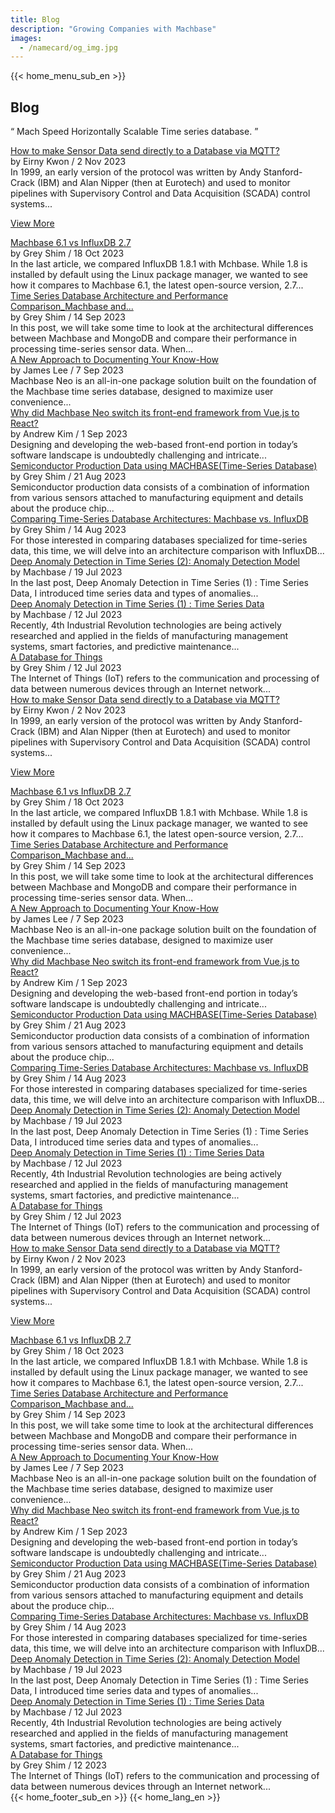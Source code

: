 ```yaml
---
title: Blog
description: "Growing Companies with Machbase"
images:
  - /namecard/og_img.jpg
---
```


<head>
  <link rel="stylesheet" type="text/css" href="../css/common.css" />
  <link rel="stylesheet" type="text/css" href="../css/style.css" />
</head>
<body>
  {{< home_menu_sub_en >}}
  <section class="pricing_section0 section0">
    <div>
      <h2 class="sub_page_title">Blog</h2>
      <p class="sub_page_titletext">
        “ Mach Speed Horizontally Scalable Time series database. ”
      </p>
    </div>
  </section>
  <div class="tech-inner">
    <section>
      <div class="blog-pc">
        <div class="blog-first-wraper">
          <div class="blog-text-wraper">
            <div class="tech-first-link-wrap">
              <a class="blog-link" href="/home/blog/blog10"
                >How to make Sensor Data send directly to a Database via MQTT?
              </a>
              <div class="blog-date">
                <div>
                  <span>by Eirny Kwon / 2 Nov 2023</span>
                </div>
              </div>
              <div class="blog-first-div">
                In 1999, an early version of the protocol was written by Andy
                Stanford-Crack (IBM) and Alan Nipper (then at Eurotech) and used
                to monitor pipelines with Supervisory Control and Data
                Acquisition (SCADA) control systems...
              </div>
              <div class="blog_usecase_more_box">
                <p class="blog_usecase_more_wrap">
                  <span>
                    <a class="blog_usecase_more" href="/home/blog/blog10"
                      >View More
                    </a>
                  </span>
                </p>
              </div>
            </div>
          </div>
          <div class="blog-first-img-wrap">
            <a href="/home/blog/blog10"
              ><img class="blog-img" src="../img/blog10-1.jpg" alt=""
            /></a>
          </div>
        </div>
        <div class="blog-wraper">
          <div class="tech-link-wrap">
            <div class="blog-img-wrap">
              <a href="/home/blog/blog9"
                ><img
                  class="blog-img blog-margin-bottom"
                  src="../img/blog9-1.webp"
                  alt=""
              /></a>
            </div>
            <a class="tech-link" href="/home/blog/blog9"
              >Machbase 6.1 vs InfluxDB 2.7</a
            >
            <div class="blog-date">
              <div>
                <span>by Grey Shim / 18 Oct 2023</span>
              </div>
            </div>
            <div class="tech-link-wrap-sub">
              In the last article, we compared InfluxDB 1.8.1 with Mchbase.
              While 1.8 is installed by default using the Linux package manager,
              we wanted to see how it compares to Machbase 6.1, the latest
              open-source version, 2.7...
            </div>
          </div>
          <div class="tech-link-wrap">
            <div class="blog-img-wrap">
              <a href="/home/blog/blog8"
                ><img
                  class="blog-img blog-margin-bottom"
                  src="../img/blog8-1.webp"
                  alt=""
              /></a>
            </div>
            <a class="tech-link" href="/home/blog/blog8"
              >Time Series Database Architecture and Performance
              Comparison_Machbase and...</a
            >
            <div class="blog-date">
              <div>
                <span>by Grey Shim / 14 Sep 2023</span>
              </div>
            </div>
            <div class="tech-link-wrap-sub">
              In this post, we will take some time to look at the architectural
              differences between Machbase and MongoDB and compare their
              performance in processing time-series sensor data. When...
            </div>
          </div>
          <div class="tech-link-wrap">
            <div class="blog-img-wrap">
              <a href="/home/blog/blog1"
                ><img
                  class="blog-img blog-margin-bottom"
                  src="../img/neo-worksheet-1.png"
                  alt=""
              /></a>
            </div>
            <a class="tech-link" href="/home/blog/blog1"
              >A New Approach to Documenting Your Know-How</a
            >
            <div class="blog-date">
              <div>
                <span>by James Lee / 7 Sep 2023</span>
              </div>
            </div>
            <div class="tech-link-wrap-sub">
              Machbase Neo is an all-in-one package solution built on the
              foundation of the Machbase time series database, designed to
              maximize user convenience...
            </div>
          </div>
        </div>
        <div class="blog-wraper">
          <div class="tech-link-wrap">
            <div class="blog-img-wrap">
              <a href="/home/blog/blog2"
                ><img
                  class="blog-img blog-margin-bottom"
                  src="../img/neo-first-02.png"
                  alt=""
              /></a>
            </div>
            <a class="tech-link" href="/home/blog/blog2"
              >Why did Machbase Neo switch its front-end framework from Vue.js
              to React?</a
            >
            <div class="blog-date">
              <div>
                <span>by Andrew Kim / 1 Sep 2023</span>
              </div>
            </div>
            <div class="tech-link-wrap-sub">
              Designing and developing the web-based front-end portion in
              today’s software landscape is undoubtedly challenging and
              intricate...
            </div>
          </div>
          <div class="tech-link-wrap">
            <div class="blog-img-wrap">
              <a href="/home/blog/blog3"
                ><img
                  class="blog-img blog-margin-bottom"
                  src="../img/manage_1.jpg"
                  alt=""
              /></a>
            </div>
            <a class="tech-link" href="/home/blog/blog3"
              >Semiconductor Production Data using MACHBASE(Time-Series
              Database)</a
            >
            <div class="blog-date">
              <div>
                <span>by Grey Shim / 21 Aug 2023</span>
              </div>
            </div>
            <div class="tech-link-wrap-sub">
              Semiconductor production data consists of a combination of
              information from various sensors attached to manufacturing
              equipment and details about the produce chip...
            </div>
          </div>
          <div class="tech-link-wrap">
            <div class="blog-img-wrap">
              <a href="/home/blog/blog4"
                ><img
                  class="blog-img blog-margin-bottom"
                  src="../img/compare.png"
                  alt=""
              /></a>
            </div>
            <a class="tech-link" href="/home/blog/blog4"
              >Comparing Time-Series Database Architectures: Machbase vs.
              InfluxDB</a
            >
            <div class="blog-date">
              <div>
                <span>by Grey Shim / 14 Aug 2023</span>
              </div>
            </div>
            <div class="tech-link-wrap-sub">
              For those interested in comparing databases specialized for
              time-series data, this time, we will delve into an architecture
              comparison with InfluxDB...
            </div>
          </div>
        </div>
        <div class="blog-wraper">
          <div class="tech-link-wrap">
            <div class="blog-img-wrap">
              <a href="/home/blog/blog5"
                ><img
                  class="blog-img blog-margin-bottom"
                  src="../img/anomaly_1.png"
                  alt=""
              /></a>
            </div>
            <a class="tech-link" href="/home/blog/blog5"
              >Deep Anomaly Detection in Time Series (2): Anomaly Detection
              Model</a
            >
            <div class="blog-date">
              <div>
                <span>by Machbase / 19 Jul 2023</span>
              </div>
            </div>
            <div class="tech-link-wrap-sub">
              In the last post, Deep Anomaly Detection in Time Series (1) : Time
              Series Data, I introduced time series data and types of
              anomalies...
            </div>
          </div>
          <div class="tech-link-wrap">
            <div class="blog-img-wrap">
              <a href="/home/blog/blog6"
                ><img
                  class="blog-img blog-margin-bottom"
                  src="../img/anomaly-1.png"
                  alt=""
              /></a>
            </div>
            <a class="tech-link" href="/home/blog/blog6"
              >Deep Anomaly Detection in Time Series (1) : Time Series Data</a
            >
            <div class="blog-date">
              <div>
                <span>by Machbase / 12 Jul 2023</span>
              </div>
            </div>
            <div class="tech-link-wrap-sub">
              Recently, 4th Industrial Revolution technologies are being
              actively researched and applied in the fields of manufacturing
              management systems, smart factories, and predictive maintenance...
            </div>
          </div>
          <div class="tech-link-wrap">
            <div class="blog-img-wrap">
              <a href="/home/blog/blog7"
                ><img
                  class="blog-img blog-margin-bottom"
                  src="../img/database-1.jpg"
                  alt=""
              /></a>
            </div>
            <a class="tech-link" href="/home/blog/blog7"
              >A Database for Things</a
            >
            <div class="blog-date">
              <div>
                <span>by Grey Shim / 12 Jul 2023</span>
              </div>
            </div>
            <div class="tech-link-wrap-sub">
              The Internet of Things (IoT) refers to the communication and
              processing of data between numerous devices through an Internet
              network...
            </div>
          </div>
        </div>
      </div>
      <div class="blog-tablet">
        <div class="blog-first-wraper">
          <div class="blog-text-wraper">
            <div class="tech-first-link-wrap">
              <a class="blog-link" href="/home/blog/blog10">
                How to make Sensor Data send directly to a Database via MQTT?</a
              >
              <div class="blog-date">
                <div>
                  <span>by Eirny Kwon / 2 Nov 2023</span>
                </div>
              </div>
              <div class="blog-first-div">
                In 1999, an early version of the protocol was written by Andy
                Stanford-Crack (IBM) and Alan Nipper (then at Eurotech) and used
                to monitor pipelines with Supervisory Control and Data
                Acquisition (SCADA) control systems...
              </div>
              <div class="blog_usecase_more_box">
                <p class="blog_usecase_more_wrap">
                  <span>
                    <a class="blog_usecase_more" href="/home/blog/blog10"
                      >View More
                    </a>
                  </span>
                </p>
              </div>
            </div>
          </div>
          <div class="blog-first-img-wrap">
            <a href="/home/blog/blog10"
              ><img class="blog-img" src="../img/blog10-1.jpg" alt=""
            /></a>
          </div>
        </div>
        <div class="blog-wraper">
          <div class="tech-link-wrap">
            <div class="blog-img-wrap">
              <a href="/home/blog/blog9"
                ><img
                  class="blog-img blog-margin-bottom"
                  src="../img/blog9-1.webp"
                  alt=""
              /></a>
            </div>
            <a class="tech-link" href="/home/blog/blog9"
              >Machbase 6.1 vs InfluxDB 2.7</a
            >
            <div class="blog-date">
              <div>
                <span>by Grey Shim / 18 Oct 2023</span>
              </div>
            </div>
            <div class="tech-link-wrap-sub">
              In the last article, we compared InfluxDB 1.8.1 with Mchbase.
              While 1.8 is installed by default using the Linux package manager,
              we wanted to see how it compares to Machbase 6.1, the latest
              open-source version, 2.7...
            </div>
          </div>
          <div class="tech-link-wrap">
            <div class="blog-img-wrap">
              <a href="/home/blog/blog8"
                ><img
                  class="blog-img blog-margin-bottom"
                  src="../img/blog8-1.webp"
                  alt=""
              /></a>
            </div>
            <a class="tech-link" href="/home/blog/blog8"
              >Time Series Database Architecture and Performance
              Comparison_Machbase and...</a
            >
            <div class="blog-date">
              <div>
                <span>by Grey Shim / 14 Sep 2023</span>
              </div>
            </div>
            <div class="tech-link-wrap-sub">
              In this post, we will take some time to look at the architectural
              differences between Machbase and MongoDB and compare their
              performance in processing time-series sensor data. When...
            </div>
          </div>
        </div>
        <div class="blog-wraper">
          <div class="tech-link-wrap">
            <div class="blog-img-wrap">
              <a href="/home/blog/blog1"
                ><img
                  class="blog-img blog-margin-bottom"
                  src="../img/neo-worksheet-1.png"
                  alt=""
              /></a>
            </div>
            <a class="tech-link" href="/home/blog/blog1"
              >A New Approach to Documenting Your Know-How</a
            >
            <div class="blog-date">
              <div>
                <span>by James Lee / 7 Sep 2023</span>
              </div>
            </div>
            <div class="tech-link-wrap-sub">
              Machbase Neo is an all-in-one package solution built on the
              foundation of the Machbase time series database, designed to
              maximize user convenience...
            </div>
          </div>
          <div class="tech-link-wrap">
            <div class="blog-img-wrap">
              <a href="/home/blog/blog2"
                ><img
                  class="blog-img blog-margin-bottom"
                  src="../img/neo-first-02.png"
                  alt=""
              /></a>
            </div>
            <a class="tech-link" href="/home/blog/blog2"
              >Why did Machbase Neo switch its front-end framework from Vue.js
              to React?</a
            >
            <div class="blog-date">
              <div>
                <span>by Andrew Kim / 1 Sep 2023</span>
              </div>
            </div>
            <div class="tech-link-wrap-sub">
              Designing and developing the web-based front-end portion in
              today’s software landscape is undoubtedly challenging and
              intricate...
            </div>
          </div>
        </div>
        <div class="blog-wraper">
          <div class="tech-link-wrap">
            <div class="blog-img-wrap">
              <a href="/home/blog/blog3"
                ><img
                  class="blog-img blog-margin-bottom"
                  src="../img/manage_1.jpg"
                  alt=""
              /></a>
            </div>
            <a class="tech-link" href="/home/blog/blog3"
              >Semiconductor Production Data using MACHBASE(Time-Series
              Database)</a
            >
            <div class="blog-date">
              <div>
                <span>by Grey Shim / 21 Aug 2023</span>
              </div>
            </div>
            <div class="tech-link-wrap-sub">
              Semiconductor production data consists of a combination of
              information from various sensors attached to manufacturing
              equipment and details about the produce chip...
            </div>
          </div>
          <div class="tech-link-wrap">
            <div class="blog-img-wrap">
              <a href="/home/blog/blog4"
                ><img
                  class="blog-img blog-margin-bottom"
                  src="../img/compare.png"
                  alt=""
              /></a>
            </div>
            <a class="tech-link" href="/home/blog/blog4"
              >Comparing Time-Series Database Architectures: Machbase vs.
              InfluxDB</a
            >
            <div class="blog-date">
              <div>
                <span>by Grey Shim / 14 Aug 2023</span>
              </div>
            </div>
            <div class="tech-link-wrap-sub">
              For those interested in comparing databases specialized for
              time-series data, this time, we will delve into an architecture
              comparison with InfluxDB...
            </div>
          </div>
        </div>
        <div class="blog-wraper">
          <div class="tech-link-wrap">
            <div class="blog-img-wrap">
              <a href="/home/blog/blog5"
                ><img
                  class="blog-img blog-margin-bottom"
                  src="../img/anomaly_1.png"
                  alt=""
              /></a>
            </div>
            <a class="tech-link" href="/home/blog/blog5"
              >Deep Anomaly Detection in Time Series (2): Anomaly Detection
              Model</a
            >
            <div class="blog-date">
              <div>
                <span>by Machbase / 19 Jul 2023</span>
              </div>
            </div>
            <div class="tech-link-wrap-sub">
              In the last post, Deep Anomaly Detection in Time Series (1) : Time
              Series Data, I introduced time series data and types of
              anomalies...
            </div>
          </div>
          <div class="tech-link-wrap">
            <div class="blog-img-wrap">
              <a href="/home/blog/blog6"
                ><img
                  class="blog-img blog-margin-bottom"
                  src="../img/anomaly-1.png"
                  alt=""
              /></a>
            </div>
            <a class="tech-link" href="/home/blog/blog6"
              >Deep Anomaly Detection in Time Series (1) : Time Series Data</a
            >
            <div class="blog-date">
              <div>
                <span>by Machbase / 12 Jul 2023</span>
              </div>
            </div>
            <div class="tech-link-wrap-sub">
              Recently, 4th Industrial Revolution technologies are being
              actively researched and applied in the fields of manufacturing
              management systems, smart factories, and predictive maintenance...
            </div>
          </div>
        </div>
        <div class="blog-wraper">
          <div class="tech-link-wrap">
            <div class="blog-img-wrap">
              <a href="/home/blog/blog7"
                ><img
                  class="blog-img blog-margin-bottom"
                  src="../img/database-1.jpg"
                  alt=""
              /></a>
            </div>
            <a class="tech-link" href="/home/blog/blog7"
              >A Database for Things</a
            >
            <div class="blog-date">
              <div>
                <span>by Grey Shim / 12 Jul 2023</span>
              </div>
            </div>
            <div class="tech-link-wrap-sub">
              The Internet of Things (IoT) refers to the communication and
              processing of data between numerous devices through an Internet
              network...
            </div>
          </div>
        </div>
      </div>
      <div class="blog-mobile">
        <div class="blog-first-wraper">
          <div class="blog-first-img-wrap">
            <a href="/home/blog/blog10"
              ><img class="blog-img" src="../img/blog10-1.jpg" alt=""
            /></a>
          </div>
          <div class="blog-text-wraper">
            <div class="tech-first-link-wrap">
              <a class="blog-link" href="/home/blog/blog10">
                How to make Sensor Data send directly to a Database via MQTT?</a
              >
              <div class="blog-date">
                <div>
                  <span>by Eirny Kwon / 2 Nov 2023</span>
                </div>
              </div>
              <div class="blog-first-div">
                In 1999, an early version of the protocol was written by Andy
                Stanford-Crack (IBM) and Alan Nipper (then at Eurotech) and used
                to monitor pipelines with Supervisory Control and Data
                Acquisition (SCADA) control systems...
              </div>
              <div class="blog_usecase_more_box">
                <p class="blog_usecase_more_wrap">
                  <span>
                    <a class="blog_usecase_more" href="/home/blog/blog10"
                      >View More <ArrowSvg
                    /></a>
                  </span>
                </p>
              </div>
            </div>
          </div>
        </div>
        <div class="blog-wraper">
          <div class="tech-link-wrap">
            <div class="blog-img-wrap">
              <a href="/home/blog/blog9"
                ><img
                  class="blog-img blog-margin-bottom"
                  src="../img/blog9-1.webp"
                  alt=""
              /></a>
            </div>
            <a class="tech-link" href="/home/blog/blog9"
              >Machbase 6.1 vs InfluxDB 2.7</a
            >
            <div class="blog-date">
              <div>
                <span>by Grey Shim / 18 Oct 2023</span>
              </div>
            </div>
            <div class="tech-link-wrap-sub">
              In the last article, we compared InfluxDB 1.8.1 with Mchbase.
              While 1.8 is installed by default using the Linux package manager,
              we wanted to see how it compares to Machbase 6.1, the latest
              open-source version, 2.7...
            </div>
          </div>
        </div>
        <div class="blog-wraper">
          <div class="tech-link-wrap">
            <div class="blog-img-wrap">
              <a href="/home/blog/blog8"
                ><img
                  class="blog-img blog-margin-bottom"
                  src="../img/blog8-1.webp"
                  alt=""
              /></a>
            </div>
            <a class="tech-link" href="/home/blog/blog8"
              >Time Series Database Architecture and Performance
              Comparison_Machbase and...</a
            >
            <div class="blog-date">
              <div>
                <span>by Grey Shim / 14 Sep 2023</span>
              </div>
            </div>
            <div class="tech-link-wrap-sub">
              In this post, we will take some time to look at the architectural
              differences between Machbase and MongoDB and compare their
              performance in processing time-series sensor data. When...
            </div>
          </div>
        </div>
        <div class="blog-wraper">
          <div class="tech-link-wrap">
            <div class="blog-img-wrap">
              <a href="/home/blog/blog1"
                ><img
                  class="blog-img blog-margin-bottom"
                  src="../img/neo-worksheet-1.png"
                  alt=""
              /></a>
            </div>
            <a class="tech-link" href="/home/blog/blog2"
              >A New Approach to Documenting Your Know-How</a
            >
            <div class="blog-date">
              <div>
                <span>by James Lee / 7 Sep 2023</span>
              </div>
            </div>
            <div class="tech-link-wrap-sub">
              Machbase Neo is an all-in-one package solution built on the
              foundation of the Machbase time series database, designed to
              maximize user convenience...
            </div>
          </div>
        </div>
        <div class="blog-wraper">
          <div class="tech-link-wrap">
            <div class="blog-img-wrap">
              <a href="/home/blog/blog2"
                ><img
                  class="blog-img blog-margin-bottom"
                  src="../img/neo-first-02.png"
                  alt=""
              /></a>
            </div>
            <a class="tech-link" href="/home/blog/blog2"
              >Why did Machbase Neo switch its front-end framework from Vue.js
              to React?</a
            >
            <div class="blog-date">
              <div>
                <span>by Andrew Kim / 1 Sep 2023</span>
              </div>
            </div>
            <div class="tech-link-wrap-sub">
              Designing and developing the web-based front-end portion in
              today’s software landscape is undoubtedly challenging and
              intricate...
            </div>
          </div>
        </div>
        <div class="blog-wraper">
          <div class="tech-link-wrap">
            <div class="blog-img-wrap">
              <a href="/home/blog/blog3"
                ><img
                  class="blog-img blog-margin-bottom"
                  src="../img/manage_1.jpg"
                  alt=""
              /></a>
            </div>
            <a class="tech-link" href="/home/blog/blog3"
              >Semiconductor Production Data using MACHBASE(Time-Series
              Database)</a
            >
            <div class="blog-date">
              <div>
                <span>by Grey Shim / 21 Aug 2023</span>
              </div>
            </div>
            <div class="tech-link-wrap-sub">
              Semiconductor production data consists of a combination of
              information from various sensors attached to manufacturing
              equipment and details about the produce chip...
            </div>
          </div>
        </div>
        <div class="blog-wraper">
          <div class="tech-link-wrap">
            <div class="blog-img-wrap">
              <a href="/home/blog/blog4"
                ><img
                  class="blog-img blog-margin-bottom"
                  src="../img/compare.png"
                  alt=""
              /></a>
            </div>
            <a class="tech-link" href="/home/blog/blog4"
              >Comparing Time-Series Database Architectures: Machbase vs.
              InfluxDB</a
            >
            <div class="blog-date">
              <div>
                <span>by Grey Shim / 14 Aug 2023</span>
              </div>
            </div>
            <div class="tech-link-wrap-sub">
              For those interested in comparing databases specialized for
              time-series data, this time, we will delve into an architecture
              comparison with InfluxDB...
            </div>
          </div>
        </div>
        <div class="blog-wraper">
          <div class="tech-link-wrap">
            <div class="blog-img-wrap">
              <a href="/home/blog/blog5"
                ><img
                  class="blog-img blog-margin-bottom"
                  src="../img/anomaly_1.png"
                  alt=""
              /></a>
            </div>
            <a class="tech-link" href="/home/blog/blog5"
              >Deep Anomaly Detection in Time Series (2): Anomaly Detection
              Model</a
            >
            <div class="blog-date">
              <div>
                <span>by Machbase / 19 Jul 2023</span>
              </div>
            </div>
            <div class="tech-link-wrap-sub">
              In the last post, Deep Anomaly Detection in Time Series (1) : Time
              Series Data, I introduced time series data and types of
              anomalies...
            </div>
          </div>
        </div>
        <div class="blog-wraper">
          <div class="tech-link-wrap">
            <div class="blog-img-wrap">
              <a href="/home/blog/blog6"
                ><img
                  class="blog-img blog-margin-bottom"
                  src="../img/anomaly-1.png"
                  alt=""
              /></a>
            </div>
            <a class="tech-link" href="/home/blog/blog6"
              >Deep Anomaly Detection in Time Series (1) : Time Series Data</a
            >
            <div class="blog-date">
              <div>
                <span>by Machbase / 12 Jul 2023</span>
              </div>
            </div>
            <div class="tech-link-wrap-sub">
              Recently, 4th Industrial Revolution technologies are being
              actively researched and applied in the fields of manufacturing
              management systems, smart factories, and predictive maintenance...
            </div>
          </div>
        </div>
        <div class="blog-wraper">
          <div class="tech-link-wrap">
            <div class="blog-img-wrap">
              <a href="/home/blog/blog7"
                ><img
                  class="blog-img blog-margin-bottom"
                  src="../img/database-1.jpg"
                  alt=""
              /></a>
            </div>
            <a class="tech-link" href="/home/blog/blog7"
              >A Database for Things</a
            >
            <div class="blog-date">
              <div>
                <span>by Grey Shim / 12 2023</span>
              </div>
            </div>
            <div class="tech-link-wrap-sub">
              The Internet of Things (IoT) refers to the communication and
              processing of data between numerous devices through an Internet
              network...
            </div>
          </div>
        </div>
      </div>
    </section>
  </div>
</body>
{{< home_footer_sub_en >}} {{< home_lang_en >}}
